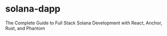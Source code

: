 # solana-dapp
The Complete Guide to Full Stack Solana Development with React, Anchor, Rust, and Phantom
